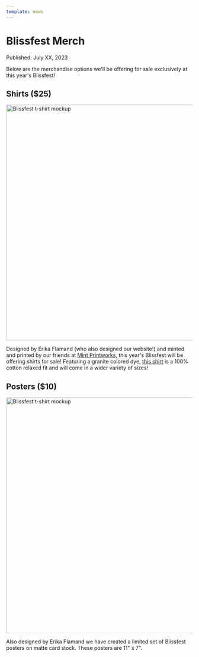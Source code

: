 ```yaml
---
template: news
---
```


# Blissfest Merch

<span class="publish-date">Published: July XX, 2023</span>

Below are the merchandise options we'll be offering for sale exclusively at this year's Blissfest!

## Shirts ($25)

<img
  src="/assets/images/merch/blissfest-shirt-cross-section.png"
  width="1302"
  height="636"
  alt="Blissfest t-shirt mockup"
/>

Designed by Erika Flamand (who also designed our website!) and minted and printed by our friends at [Mint Printworks](https://mintprintworks.com), this year's Blissfest will be offering shirts for sale!  Featuring a granite colored dye, [this shirt](https://www.ssactivewear.com/p/comfort_colors/1717) is a 100% cotton relaxed fit and will come in a wider variety of sizes!

## Posters ($10)

<img
  src="/assets/images/merch/blissfest-poster-photo.png"
  width="1302"
  height="636"
  alt="Blissfest t-shirt mockup"
/>

Also designed by Erika Flamand we have created a limited set of Blissfest posters on matte card stock.  These posters are 11" x 7".